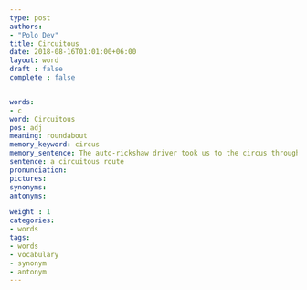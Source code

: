```yaml
---
type: post
authors:
- "Polo Dev"
title: Circuitous
date: 2018-08-16T01:01:00+06:00
layout: word
draft : false
complete : false


words:
- c
word: Circuitous
pos: adj
meaning: roundabout
memory_keyword: circus
memory_sentence: The auto-rickshaw driver took us to the circus through roundabout route
sentence: a circuitous route
pronunciation:
pictures:
synonyms:
antonyms:

weight : 1
categories:
- words
tags:
- words
- vocabulary
- synonym
- antonym
---
```

